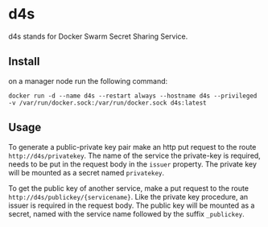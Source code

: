 # d4s
d4s stands for Docker Swarm Secret Sharing Service.


## Install

on a manager node run the following command:

```
docker run -d --name d4s --restart always --hostname d4s --privileged -v /var/run/docker.sock:/var/run/docker.sock d4s:latest
```

## Usage

To generate a public-private key pair make an http put request to the route `http://d4s/privatekey`.
The name of the service the private-key is required, needs to be put in the request body in the `issuer` property.
The private key will be mounted as a secret named `privatekey`.

To get the public key of another service, make a put request to the route `http://d4s/publickey/{servicename}`.
Like the private key procedure, an issuer is required in the request body. The public key will be mounted as a secret, named with the service name followed by the suffix `_publickey`.
